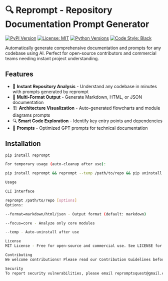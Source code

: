 # 🔍 Reprompt - Repository Documentation Prompt Generator

[![PyPI Version](https://img.shields.io/pypi/v/reprompt)](https://pypi.org/project/reprompt/)
[![License: MIT](https://img.shields.io/badge/License-MIT-yellow.svg)](https://opensource.org/licenses/MIT)
[![Python Versions](https://img.shields.io/pypi/pyversions/reprompt)](https://pypi.org/project/reprompt/)
[![Code Style: Black](https://img.shields.io/badge/code%20style-black-000000.svg)](https://github.com/psf/black)

Automatically generate comprehensive documentation and prompts for any codebase using AI. Perfect for open-source contributors and commercial teams needing instant project understanding.

## Features

- 🚀 **Instant Repository Analysis** - Understand any codebase in minutes with prompts generated by reprompt
- 📄 **Multi-Format Output** - Generate Markdown, HTML, or JSON documentation
- 🏗️ **Architecture Visualization** - Auto-generated flowcharts and module diagrams prompts
- 🔍 **Smart Code Exploration** - Identify key entry points and dependencies
- 🤖 **Prompts** - Optimized GPT prompts for technical documentation

## Installation

```bash
pip install reprompt

For temporary usage (auto-cleanup after use):

pip install reprompt && reprompt --temp /path/to/repo && pip uninstall reprompt -y

Usage

CLI Interface

reprompt /path/to/repo [options]
Options:

--format=markdown/html/json - Output format (default: markdown)

--focus=core - Analyze only core modules

--temp - Auto-uninstall after use

License
MIT License - Free for open-source and commercial use. See LICENSE for details.

Contributing
We welcome contributions! Please read our Contribution Guidelines before submitting PRs.

Security
To report security vulnerabilities, please email repromptsquest@gmail.com. See our Security Policy for details.